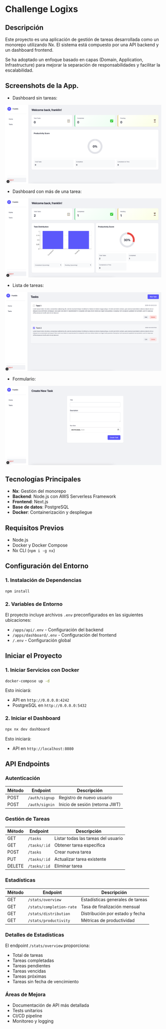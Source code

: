 # Challenge Logixs

## Descripción

Este proyecto es una aplicación de gestión de tareas desarrollada como un monorepo utilizando Nx. El sistema está compuesto por una API backend y un dashboard frontend.

Se ha adoptado un enfoque basado en capas (Domain, Application, Infrastructure) para mejorar la separación de responsabilidades y facilitar la escalabilidad.

## Screenshots de la App.

- Dashboard sin tareas:

![alt text](img/img0.png)

- Dashboard con más de una tarea:

![alt text](img/img2.png)

- Lista de tareas:

![alt text](img/img1.png)

- Formulario:

![alt text](img/img3.png)

## Tecnologías Principales

- **Nx**: Gestión del monorepo
- **Backend**: Node.js con AWS Serverless Framework
- **Frontend**: Next.js
- **Base de datos**: PostgreSQL
- **Docker**: Containerización y despliegue

## Requisitos Previos

- Node.js
- Docker y Docker Compose
- Nx CLI (`npm i -g nx`)

## Configuración del Entorno

### 1. Instalación de Dependencias

```bash
npm install
```

### 2. Variables de Entorno

El proyecto incluye archivos `.env` preconfigurados en las siguientes ubicaciones:

- `/apps/api/.env` - Configuración del backend
- `/apps/dashboard/.env` - Configuración del frontend
- `/.env` - Configuración global

## Iniciar el Proyecto

### 1. Iniciar Servicios con Docker

```bash
docker-compose up -d
```

Esto iniciará:

- API en `http://0.0.0.0:4242`
- PostgreSQL en `http://0.0.0.0:5432`

### 2. Iniciar el Dashboard

```bash
npx nx dev dashboard
```

Esto iniciará:

- API en `http://localhost:8080`

## API Endpoints

### Autenticación

| Método | Endpoint       | Descripción                    |
| ------ | -------------- | ------------------------------ |
| POST   | `/auth/signup` | Registro de nuevo usuario      |
| POST   | `/auth/signin` | Inicio de sesión (retorna JWT) |

### Gestión de Tareas

| Método | Endpoint     | Descripción                         |
| ------ | ------------ | ----------------------------------- |
| GET    | `/tasks`     | Listar todas las tareas del usuario |
| GET    | `/tasks/:id` | Obtener tarea específica            |
| POST   | `/tasks`     | Crear nueva tarea                   |
| PUT    | `/tasks/:id` | Actualizar tarea existente          |
| DELETE | `/tasks/:id` | Eliminar tarea                      |

### Estadísticas

| Método | Endpoint                 | Descripción                      |
| ------ | ------------------------ | -------------------------------- |
| GET    | `/stats/overview`        | Estadísticas generales de tareas |
| GET    | `/stats/completion-rate` | Tasa de finalización mensual     |
| GET    | `/stats/distribution`    | Distribución por estado y fecha  |
| GET    | `/stats/productivity`    | Métricas de productividad        |

### Detalles de Estadísticas

El endpoint `/stats/overview` proporciona:

- Total de tareas
- Tareas completadas
- Tareas pendientes
- Tareas vencidas
- Tareas próximas
- Tareas sin fecha de vencimiento

### Áreas de Mejora

- Documentación de API más detallada
- Tests unitarios
- CI/CD pipeline
- Monitoreo y logging
